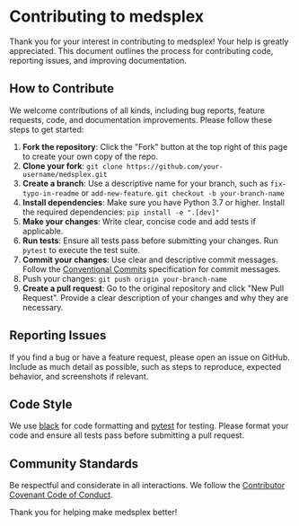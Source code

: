# Contributing to medsplex

Thank you for your interest in contributing to medsplex! Your help is greatly appreciated. This document outlines the process for contributing code, reporting issues, and improving documentation.

## How to Contribute

We welcome contributions of all kinds, including bug reports, feature requests, code, and documentation improvements. Please follow these steps to get started:

1. **Fork the repository**: Click the "Fork" button at the top right of this page to create your own copy of the repo.
2. **Clone your fork**: `git clone https://github.com/your-username/medsplex.git`
3. **Create a branch**: Use a descriptive name for your branch, such as `fix-typo-in-readme` or `add-new-feature`. `git checkout -b your-branch-name`
4. **Install dependencies**: Make sure you have Python 3.7 or higher. Install the required dependencies: `pip install -e ".[dev]"`
5. **Make your changes**: Write clear, concise code and add tests if applicable.
6. **Run tests**: Ensure all tests pass before submitting your changes. Run `pytest` to execute the test suite.
7. **Commit your changes**: Use clear and descriptive commit messages. Follow the [Conventional Commits](https://www.conventionalcommits.org/en/v1.0.0/) specification for commit messages.
8. Push your changes: `git push origin your-branch-name`
9. **Create a pull request**: Go to the original repository and click "New Pull Request". Provide a clear description of your changes and why they are necessary.

## Reporting Issues

If you find a bug or have a feature request, please open an issue on GitHub. Include as much detail as possible, such as steps to reproduce, expected behavior, and screenshots if relevant.

## Code Style

We use [black](https://black.readthedocs.io/) for code formatting and [pytest](https://docs.pytest.org/) for testing. Please format your code and ensure all tests pass before submitting a pull request.

## Community Standards

Be respectful and considerate in all interactions. We follow the [Contributor Covenant Code of Conduct](https://www.contributor-covenant.org/).

Thank you for helping make medsplex better!

